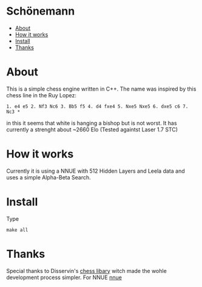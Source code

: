 # Schönemann
- [About](#about)
- [How it works](#how-it-works)
- [Install](#install)
- [Thanks](#thanks)

# About
This is a simple chess engine written in C++. The name was inspired by this chess line in the Ruy Lopez:
```
1. e4 e5 2. Nf3 Nc6 3. Bb5 f5 4. d4 fxe4 5. Nxe5 Nxe5 6. dxe5 c6 7. Nc3 *
```
in this it seems that white is hanging a bishop but is not worst.
It has currently a strenght about ~2660 Elo (Tested againtst Laser 1.7 STC)

# How it works
Currently it is using a NNUE with 512 Hidden Layers and Leela data and uses a simple Alpha-Beta Search.

# Install
Type 
  ```
  make all
  ```

#  Thanks
Special thanks to Disservin's [chess libary](https://github.com/Disservin/chess-library/) witch made the wohle development process simpler.
For NNUE [nnue](https://github.com/TheBlackPlague/MantaRay)
